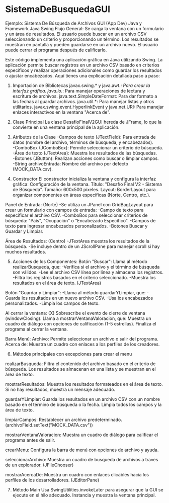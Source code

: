 # SistemaDeBusquedaGUI
Ejemplo: Sistema De Búsqueda de Archivos GUI (App Dev) Java y Framework Java Swing
Flujo General:
Se carga la ventana con un formulario y un área de resultados.
El usuario puede buscar en un archivo CSV seleccionando un criterio y proporcionando un término.
Los resultados se muestran en pantalla y pueden guardarse en un archivo nuevo.
El usuario puede cerrar el programa después de calificarlo.

Este código implementa una aplicación gráfica en Java utilizando Swing. 
La aplicación permite buscar registros en un archivo CSV basado en criterios específicos y realizar operaciones adicionales como guardar los resultados o ajustar encabezados.
Aquí tienes una explicación detallada paso a paso:

1. Importación de Bibliotecas
javax.swing.* y java.awt.*: Para crear la interfaz gráfica.
java.io.*: Para manejar operaciones de lectura y escritura de archivos.
java.text.SimpleDateFormat: Para dar formato a las fechas al guardar archivos.
java.util.*: Para manejar listas y otros utilitarios.
javax.swing.event.HyperlinkEvent y java.net.URI: Para manejar enlaces interactivos en la ventana "Acerca de".

2. Clase Principal 
La clase DesafioFinalV2GUI hereda de JFrame, lo que la convierte en una ventana principal de la aplicación.

3. Atributos de la Clase
-Campos de texto (JTextField): Para entrada de datos (nombre del archivo, términos de búsqueda, y encabezados).<br/>
-ComboBox (JComboBox): Permite seleccionar un criterio de búsqueda.<br/>
-Área de texto (JTextArea): Muestra los resultados de las búsquedas.<br/>
-Botones (JButton): Realizan acciones como buscar o limpiar campos.<br/>
-String archivoEntrada: Nombre del archivo por defecto (MOCK_DATA.csv).<br/>

4. Constructor
El constructor inicializa la ventana y configura la interfaz gráfica: Configuración de la ventana.
Título: "Desafío Final V2 - Sistema de Búsqueda".
Tamaño: 600x500 píxeles.
Layout: BorderLayout para organizar componentes en áreas específicas (Norte, Centro, etc.).

Panel de Entrada: (Norte)
-Se utiliza un JPanel con GridBagLayout para crear un formulario con campos de entrada:
-Campo de texto para especificar el archivo CSV.
-ComboBox para seleccionar criterios de búsqueda: "País", "Ocupación" o "Encabezado Específico".
-Campos de texto para ingresar encabezados personalizados.
-Botones Buscar y Guardar y Limpiar.

Área de Resultados: (Centro)
-JTextArea muestra los resultados de la búsqueda.
-Se incluye dentro de un JScrollPane para manejar scroll si hay muchos resultados.

5. Acciones de los Componentes:
Botón "Buscar":
Llama al método realizarBusqueda, que:
-Verifica si el archivo y el término de búsqueda son válidos.
-Lee el archivo CSV línea por línea y almacena los registros.
-Filtra los registros basados en el criterio seleccionado.
-Muestra los resultados en el área de texto. (JTextArea)

Botón "Guardar y Limpiar":
-Llama al método guardarYLimpiar, que:
-Guarda los resultados en un nuevo archivo CSV.
-Usa los encabezados personalizados.
-Limpia los campos de texto.

Al cerrar la ventana: (X)
Sobrescribe el evento de cierre de ventana (windowClosing).
Llama a mostrarVentanaValoracion, que:
Muestra un cuadro de diálogo con opciones de calificación (1-5 estrellas).
Finaliza el programa al cerrar la ventana.

Barra Menú:
Archivo: Permite seleccionar un archivo o salir del programa.
Acerca de: Muestra un cuadro con enlaces a los perfiles de los creadores.

6. Métodos principales con excepciones para crear el menu

realizarBusqueda:
Filtra el contenido del archivo basado en el criterio de búsqueda.
Los resultados se almacenan en una lista y se muestran en el área de texto.

mostrarResultados:
Muestra los resultados formateados en el área de texto.
Si no hay resultados, muestra un mensaje adecuado.

guardarYLimpiar:
Guarda los resultados en un archivo CSV con un nombre basado en el término de búsqueda o la fecha.
Limpia todos los campos y la área de texto.

limpiarCampos:
Restablecer un archivo predeterminado. (archivoField.setText("MOCK_DATA.csv"))

mostrarVentanaValoracion:
Muestra un cuadro de diálogo para calificar el programa antes de salir.

crearMenu:
Configura la barra de menú con opciones de archivo y ayuda.

seleccionarArchivo:
Muestra un cuadro de busqueda de archivos a traves de un explorador. (JFileChooser)

mostrarAcercaDe:
Muestra un cuadro con enlaces clicables hacia los perfiles de los desarrolladores. (JEditorPane)

7. Método Main
Usa SwingUtilities.invokeLater para asegurar que la GUI se ejecute en el hilo adecuado.
Instancia y muestra la ventana principal.
